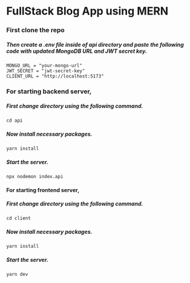 # FullStack Blog App using MERN

### First clone the repo

##### Then create a .env file inside of api directory and paste the following code with updated MongoDB URL and JWT secret key.
```
MONGO_URL = "your-mongo-url"
JWT_SECRET = "jwt-secret-key"
CLIENT_URL = "http://localhost:5173"
```


### For starting backend server,

##### First change directory using the following command.

```
cd api
```

##### Now install necessary packages.

```
yarn install
```

##### Start the server.

```
npx nodemon index.api
```

#### For starting frontend server,

##### First change directory using the following command.

```
cd client
```

##### Now install necessary packages.

```
yarn install
```

##### Start the server.

```
yarn dev
```
